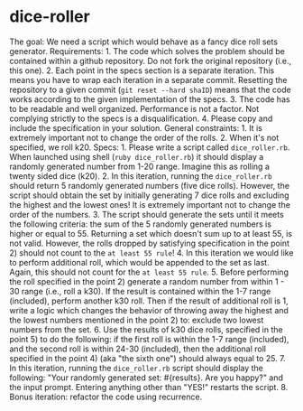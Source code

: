 # dice-roller
The goal: We need a script which would behave as a fancy dice roll sets generator.  Requirements: 1. The code which solves the problem should be contained within a github repository. Do not fork the original repository (i.e., this one). 2. Each point in the specs section is a separate iteration. This means you have to wrap each iteration in a separate commit. Resetting the repository to a given commit (`git reset --hard shaID`) means that the code works according to the given implementation of the specs. 3. The code has to be readable and well organized. Performance is not a factor. Not complying strictly to the specs is a disqualification. 4. Please copy and include the specification in your solution.  General constraints: 1. It is extremely important not to change the order of the rolls. 2. When it's not specified, we roll k20.  Specs:  1. Please write a script called `dice_roller.rb`. When launched using shell (`ruby dice_roller.rb`) it should display a randomly generated number from 1-20 range. Imagine this as rolling a twenty sided dice (k20). 2. In this iteration, running the `dice_roller.rb` should return 5 randomly generated numbers (five dice rolls). However, the script should obtain the set by initially generating 7 dice rolls and excluding the highest and the lowest ones! It is extremely important not to change the order of the numbers. 3. The script should generate the sets until it meets the following criteria: the sum of the 5 randomly generated numbers is higher or equal to 55. Returning a set which doesn't sum up to at least 55, is not valid. However, the rolls dropped by satisfying specification in the point 2) should not count to the `at least 55 rule`! 4. In this iteration we would like to perform additional roll, which would be appended to the set as last. Again, this should not count for the `at least 55 rule`. 5. Before performing the roll specified in the point 2) generate a random number from within 1 - 30 range (i.e., roll a k30). If the result is contained within the 1-7 range (included), perform another k30 roll. Then if the result of additional roll is 1, write a logic which changes the behavior of throwing away the highest and the lowest numbers mentioned in the point 2) to: exclude two lowest numbers from the set. 6. Use the results of k30 dice rolls, specified in the point 5) to do the following: if the first roll is within the 1-7 range (included), and the second roll is within 24-30 (included), then the additional roll specified in the point 4) (aka "the sixth one") should always equal to 25. 7. In this iteration, running the `dice_roller.rb` script should display the following: "Your randomly generated set: #{results}. Are you happy?" and the input prompt. Entering anything other than "YES!" restarts the script. 8. Bonus iteration: refactor the code using recurrence.
